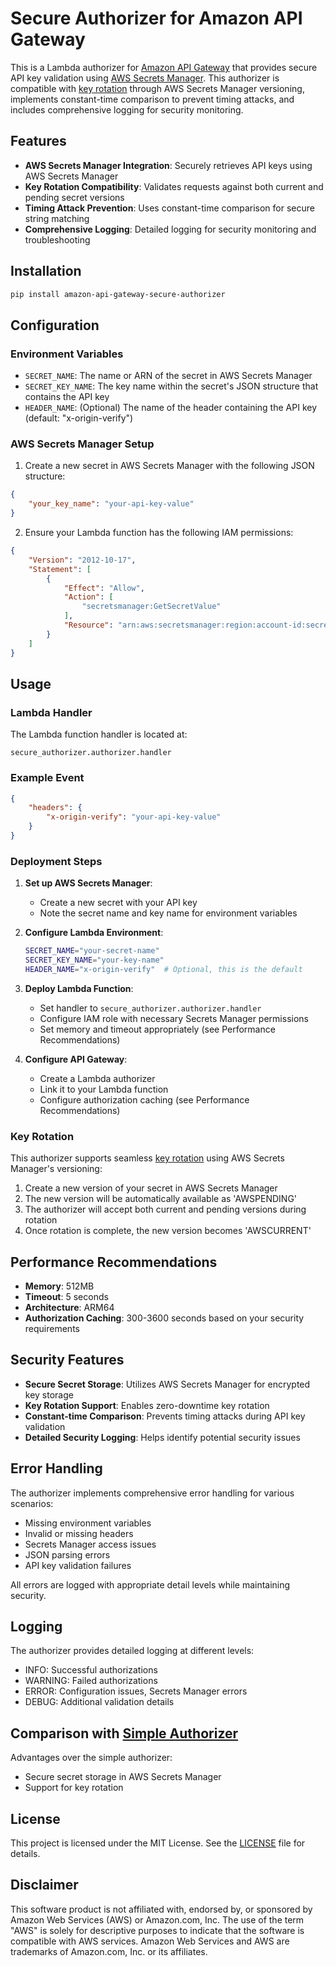 # Secure Authorizer for Amazon API Gateway

This is a Lambda authorizer for [Amazon API Gateway](https://aws.amazon.com/api-gateway/) that provides secure API key validation using [AWS Secrets Manager](https://aws.amazon.com/secrets-manager/). This authorizer is compatible with [key rotation](https://github.com/efficient-solutions/amazon-cloudfront-api-key-rotator) through AWS Secrets Manager versioning, implements constant-time comparison to prevent timing attacks, and includes comprehensive logging for security monitoring.

## Features

- **AWS Secrets Manager Integration**: Securely retrieves API keys using AWS Secrets Manager
- **Key Rotation Compatibility**: Validates requests against both current and pending secret versions
- **Timing Attack Prevention**: Uses constant-time comparison for secure string matching
- **Comprehensive Logging**: Detailed logging for security monitoring and troubleshooting

## Installation

```bash
pip install amazon-api-gateway-secure-authorizer
```

## Configuration

### Environment Variables

- `SECRET_NAME`: The name or ARN of the secret in AWS Secrets Manager
- `SECRET_KEY_NAME`: The key name within the secret's JSON structure that contains the API key
- `HEADER_NAME`: (Optional) The name of the header containing the API key (default: "x-origin-verify")

### AWS Secrets Manager Setup

1. Create a new secret in AWS Secrets Manager with the following JSON structure:
```json
{
    "your_key_name": "your-api-key-value"
}
```

2. Ensure your Lambda function has the following IAM permissions:
```json
{
    "Version": "2012-10-17",
    "Statement": [
        {
            "Effect": "Allow",
            "Action": [
                "secretsmanager:GetSecretValue"
            ],
            "Resource": "arn:aws:secretsmanager:region:account-id:secret:secret-name"
        }
    ]
}
```

## Usage

### Lambda Handler

The Lambda function handler is located at:
```plaintext
secure_authorizer.authorizer.handler
```

### Example Event

```json
{
    "headers": {
        "x-origin-verify": "your-api-key-value"
    }
}
```

### Deployment Steps

1. **Set up AWS Secrets Manager**:
   - Create a new secret with your API key
   - Note the secret name and key name for environment variables

2. **Configure Lambda Environment**:
   ```bash
   SECRET_NAME="your-secret-name"
   SECRET_KEY_NAME="your-key-name"
   HEADER_NAME="x-origin-verify"  # Optional, this is the default
   ```

3. **Deploy Lambda Function**:
   - Set handler to `secure_authorizer.authorizer.handler`
   - Configure IAM role with necessary Secrets Manager permissions
   - Set memory and timeout appropriately (see Performance Recommendations)

4. **Configure API Gateway**:
   - Create a Lambda authorizer
   - Link it to your Lambda function
   - Configure authorization caching (see Performance Recommendations)

### Key Rotation

This authorizer supports seamless [key rotation](https://github.com/efficient-solutions/amazon-cloudfront-api-key-rotator) using AWS Secrets Manager's versioning:

1. Create a new version of your secret in AWS Secrets Manager
2. The new version will be automatically available as 'AWSPENDING'
3. The authorizer will accept both current and pending versions during rotation
4. Once rotation is complete, the new version becomes 'AWSCURRENT'

## Performance Recommendations

- **Memory**: 512MB
- **Timeout**: 5 seconds
- **Architecture**: ARM64
- **Authorization Caching**: 300-3600 seconds based on your security requirements

## Security Features

- **Secure Secret Storage**: Utilizes AWS Secrets Manager for encrypted key storage
- **Key Rotation Support**: Enables zero-downtime key rotation
- **Constant-time Comparison**: Prevents timing attacks during API key validation
- **Detailed Security Logging**: Helps identify potential security issues

## Error Handling

The authorizer implements comprehensive error handling for various scenarios:

- Missing environment variables
- Invalid or missing headers
- Secrets Manager access issues
- JSON parsing errors
- API key validation failures

All errors are logged with appropriate detail levels while maintaining security.

## Logging

The authorizer provides detailed logging at different levels:

- INFO: Successful authorizations
- WARNING: Failed authorizations
- ERROR: Configuration issues, Secrets Manager errors
- DEBUG: Additional validation details

## Comparison with [Simple Authorizer](https://github.com/efficient-solutions/amazon-api-gateway-simple-authorizer)

Advantages over the simple authorizer:

- Secure secret storage in AWS Secrets Manager
- Support for key rotation

## License

This project is licensed under the MIT License. See the [LICENSE](LICENSE) file for details.

## Disclaimer

This software product is not affiliated with, endorsed by, or sponsored by Amazon Web Services (AWS) or Amazon.com, Inc. The use of the term "AWS" is solely for descriptive purposes to indicate that the software is compatible with AWS services. Amazon Web Services and AWS are trademarks of Amazon.com, Inc. or its affiliates.
